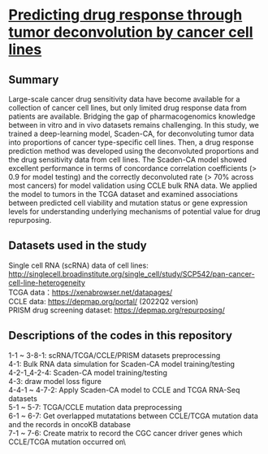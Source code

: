 # [Predicting drug response through tumor deconvolution by cancer cell lines](https://github.com/ychsu2014/Predicting_drug_response_through_tumor_deconvolution_by_cancer_cell_lines)
## Summary
Large-scale cancer drug sensitivity data have become available for a collection of cancer cell lines, but only limited drug response data from patients are available. Bridging the gap of pharmacogenomics knowledge between in vitro and in vivo datasets remains challenging. In this study, we trained a deep-learning model, Scaden-CA, for deconvoluting tumor data into proportions of cancer type-specific cell lines. Then, a drug response prediction method was developed using the deconvoluted proportions and the drug sensitivity data from cell lines. The Scaden-CA model showed excellent performance in terms of concordance correlation coefficients (> 0.9 for model testing) and the correctly deconvoluted rate (> 70% across most cancers) for model validation using CCLE bulk RNA data. We applied the model to tumors in the TCGA dataset and examined associations between predicted cell viability and mutation status or gene expression levels for understanding underlying mechanisms of potential value for drug repurposing.

## Datasets used in the study
Single cell RNA (scRNA) data of cell lines: http://singlecell.broadinstitute.org/single_cell/study/SCP542/pan-cancer-cell-line-heterogeneity \
TCGA data：https://xenabrowser.net/datapages/ \
CCLE data: https://depmap.org/portal/ (2022Q2 version) \
PRISM drug screening dataset: https://depmap.org/repurposing/

## Descriptions of the codes in this repository
1-1 ~ 3-8-1: scRNA/TCGA/CCLE/PRISM datasets preprocessing\
4-1: Bulk RNA data simulation for Scaden-CA model training/testing\
4-2-1_4-2-4: Scaden-CA model training/testing\
4-3: draw model loss figure\
4-4-1 ~ 4-7-2: Apply Scaden-CA model to CCLE and TCGA RNA-Seq datasets\
5-1 ~ 5-7: TCGA/CCLE mutation data preprocessing\
6-1 ~ 6-7: Get overlapped mutatations between CCLE/TCGA mutation data and the records in oncoKB database\
7-1 ~ 7-6: Create matrix to record the CGC cancer driver genes which CCLE/TCGA mutation occurred on\




